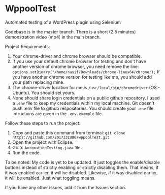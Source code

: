 # WppoolTest
Automated testing of a WordPress plugin using Selenium 

Codebase is in the master branch.
There is a short (2.5 minutes) demonstration video (mp4) in the main branch.

Project Requirements:
1. Your chrome-driver and chrome browser should be compatible.
2. If you use your default chrome browser for testing and don't have another version of chrome browser, you need remove the line:
`options.setBinary("/home/nasif/Downloads/chrome-linux64/chrome");`
If you have another chrome version for testing like me, you should add your path replacing mine.
3. The chrome-driver location for me is `/usr/local/bin/chromedriver` (OS - Ubuntu). You should set yours.
4. None should share login credentials on a public github repository. I used a `.env` file to keep my credentials within my local machine. Git doesn't push .env file to github respositories. You should create your `.env` file. Intructions are given in the `.env.example` file.

Follow these steps to run the project:
1. Copy and paste this command from terminal: `git clone https://github.com/2017331080/wppoolTest.git`
2. Open the project with Eclipse.
3. Go to `AutomationTesting.java` file.
4. Run the code.

To be noted:
My code is yet to be updated. It just toggles the enable/disable buttons instead of strictly enabling or strictly disabling them. That means, if it was enabled earlier, it will be disabled. Likewise, if it was disabled earlier, it will be enabled. Just what toggling means.

If you have any other issues, add it from the Issues section.
